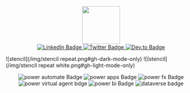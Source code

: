 <div id="header" align="center">
  <img src="https://avatars.githubusercontent.com/u/7852579?v=4" width="100"/>
</div>

<div id="badges" align="center">
  <a href="[https://www.linkedin.com/in/wyattdave/](https://www.linkedin.com/in/wyattdave/)">
    <img src="https://img.shields.io/badge/LinkedIn-blue?logo=linkedin&logoColor=white" alt="LinkedIn Badge"/>
  </a>
  <a href="[https://twitter.com/wyattDaveDev](https://twitter.com/wyattDaveDev)">
    <img src="https://img.shields.io/badge/Twitter-blue?&logo=twitter&logoColor=white" alt="Twitter Badge"/>
  </a>
    <a href="[https://dev.to/wyattdave](https://dev.to/wyattdave)">
    <img src="https://img.shields.io/badge/dev.to-:badgeContent?logo=devdotto&color=0A0A0A" alt="Dev.to Badge"/>
  </a>
</div>

   ![stencil](/img/stencil repeat.png#gh-dark-mode-only)
   ![(stencil](/img/stencil repeat white.png#gh-light-mode-only)

<div id="badges-tech" align="center">
    <img src="https://img.shields.io/badge/Power%20Automate-:badgeContent?logo=powerautomate&color=0066FF" alt="power automate Badge"/>
    <img src="https://img.shields.io/badge/Power%20Apps-:badgeContent?logo=powerapps&color=742774" alt="power apps Badge"/>
    <img src="https://img.shields.io/badge/Power%20FX-:badgeContent?logo=powerfx&color=7F2157" alt="power fx Badge"/>
  <img src="https://img.shields.io/badge/Power%20Virtual%20Agents-:badgeContent?logo=powervirtualagents&color=0B556A" alt="power virtual agent bdge"/>
  <img src="https://img.shields.io/badge/Power%20BI%20Agents-:badgeContent?logo=powerbi&color=F2C811&logoColor=ffffff" alt="power bi Badge"/>
  <img src="https://img.shields.io/badge/Dataverse-:badgeContent?logo=dataverse&color=088142" alt="dataverse badge"/>

  </a>
</div>
